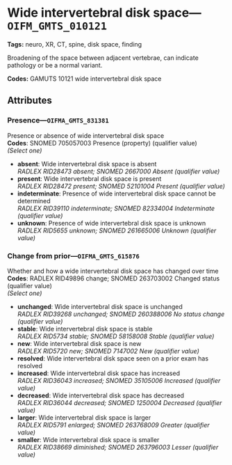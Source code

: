 # Wide intervertebral disk space—`OIFM_GMTS_010121`

**Tags:** neuro, XR, CT, spine, disk space, finding

Broadening of the space between adjacent vertebrae, can indicate pathology or be a normal variant.

**Codes:** GAMUTS 10121 wide intervertebral disk space

## Attributes

### Presence—`OIFMA_GMTS_831381`

Presence or absence of wide intervertebral disk space  
**Codes**: SNOMED 705057003 Presence (property) (qualifier value)  
*(Select one)*

- **absent**: Wide intervertebral disk space is absent  
_RADLEX RID28473 absent; SNOMED 2667000 Absent (qualifier value)_
- **present**: Wide intervertebral disk space is present  
_RADLEX RID28472 present; SNOMED 52101004 Present (qualifier value)_
- **indeterminate**: Presence of wide intervertebral disk space cannot be determined  
_RADLEX RID39110 indeterminate; SNOMED 82334004 Indeterminate (qualifier value)_
- **unknown**: Presence of wide intervertebral disk space is unknown  
_RADLEX RID5655 unknown; SNOMED 261665006 Unknown (qualifier value)_

### Change from prior—`OIFMA_GMTS_615876`

Whether and how a wide intervertebral disk space has changed over time  
**Codes**: RADLEX RID49896 change; SNOMED 263703002 Changed status (qualifier value)  
*(Select one)*

- **unchanged**: Wide intervertebral disk space is unchanged  
_RADLEX RID39268 unchanged; SNOMED 260388006 No status change (qualifier value)_
- **stable**: Wide intervertebral disk space is stable  
_RADLEX RID5734 stable; SNOMED 58158008 Stable (qualifier value)_
- **new**: Wide intervertebral disk space is new  
_RADLEX RID5720 new; SNOMED 7147002 New (qualifier value)_
- **resolved**: Wide intervertebral disk space seen on a prior exam has resolved  
- **increased**: Wide intervertebral disk space has increased  
_RADLEX RID36043 increased; SNOMED 35105006 Increased (qualifier value)_
- **decreased**: Wide intervertebral disk space has decreased  
_RADLEX RID36044 decreased; SNOMED 1250004 Decreased (qualifier value)_
- **larger**: Wide intervertebral disk space is larger  
_RADLEX RID5791 enlarged; SNOMED 263768009 Greater (qualifier value)_
- **smaller**: Wide intervertebral disk space is smaller  
_RADLEX RID38669 diminished; SNOMED 263796003 Lesser (qualifier value)_